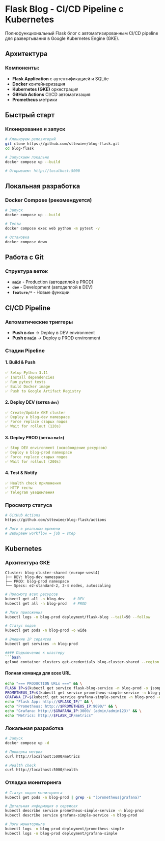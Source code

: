 # Flask Blog - CI/CD Pipeline с Kubernetes

Полнофункциональный Flask блог с автоматизированным CI/CD pipeline для развертывания в Google Kubernetes Engine (GKE).

## Архитектура

### Компоненты:
- **Flask Application** с аутентификацией и SQLite
- **Docker** контейнеризация
- **Kubernetes (GKE)** оркестрация 
- **GitHub Actions** CI/CD автоматизация
- **Prometheus** метрики

## Быстрый старт

### Клонирование и запуск

```bash
# Клонируем репозиторий
git clone https://github.com/sttewiee/blog-flask.git
cd blog-flask

# Запускаем локально
docker compose up --build

# Открываем: http://localhost:5000
```

## Локальная разработка

### Docker Compose (рекомендуется)

```bash
# Запуск
docker compose up --build

# Тесты
docker compose exec web python -m pytest -v

# Остановка
docker compose down
```

## Работа с Git

### Структура веток
- **`main`** - Production (автодеплой в PROD)
- **`dev`** - Development (автодеплой в DEV)
- **`feature/*`** - Новые функции

## CI/CD Pipeline

### Автоматические триггеры
- **Push в `dev`** → Deploy в DEV environment
- **Push в `main`** → Deploy в PROD environment

### Стадии Pipeline

#### 1. Build & Push
```yaml
✅ Setup Python 3.11
✅ Install dependencies  
✅ Run pytest tests
✅ Build Docker image
✅ Push to Google Artifact Registry
```

#### 2. Deploy DEV (ветка `dev`)
```yaml
✅ Create/Update GKE cluster
✅ Deploy в blog-dev namespace
✅ Force replace старых подов
✅ Wait for rollout (120s)
```

#### 3. Deploy PROD (ветка `main`) 
```yaml
✅ Stop DEV environment (освобождение ресурсов)
✅ Deploy в blog-prod namespace
✅ Force replace старых подов
✅ Wait for rollout (200s)
```

#### 4. Test & Notify
```yaml
✅ Health check приложения
✅ HTTP тесты
✅ Telegram уведомления
```

### Просмотр статуса
```bash
# GitHub Actions
https://github.com/sttewiee/blog-flask/actions

# Логи в реальном времени
# Выбираем workflow → job → step
```

## Kubernetes

### Архитектура GKE
```
Cluster: blog-cluster-shared (europe-west4)
├── DEV: blog-dev namespace
├── PROD: blog-prod namespace  
└── Specs: e2-standard-2, 2-4 nodes, autoscaling
```


```bash
# Просмотр всех ресурсов
kubectl get all -n blog-dev    # DEV
kubectl get all -n blog-prod   # PROD

# Логи приложения
kubectl logs -n blog-prod deployment/flask-blog --tail=50 --follow

# Статус подов
kubectl get pods -n blog-prod -o wide

# Внешние IP сервисов
kubectl get services -n blog-prod

#### Подключение к кластеру
```bash
gcloud container clusters get-credentials blog-cluster-shared --region europe-west4
```

#### Полная команда для всех URL
```bash
echo "=== PRODUCTION URLs ===" && \
FLASK_IP=$(kubectl get service flask-blog-service -n blog-prod -o jsonpath='{.status.loadBalancer.ingress[0].ip}') && \
PROMETHEUS_IP=$(kubectl get service prometheus-simple-service -n blog-prod -o jsonpath='{.status.loadBalancer.ingress[0].ip}') && \
GRAFANA_IP=$(kubectl get service grafana-simple-service -n blog-prod -o jsonpath='{.status.loadBalancer.ingress[0].ip}') && \
echo "Flask App: http://$FLASK_IP/" && \
echo "Prometheus: http://$PROMETHEUS_IP:9090/" && \
echo "Grafana: http://$GRAFANA_IP:3000/ (admin/admin123)" && \
echo "Metrics: http://$FLASK_IP/metrics"
```

### Локальная разработка

```bash
# Запуск
docker compose up -d

# Проверка метрик
curl http://localhost:5000/metrics

# Health check
curl http://localhost:5000/health
```

### Отладка мониторинга

```bash
# Статус подов мониторинга
kubectl get pods -n blog-prod | grep -E "(prometheus|grafana)"

# Детальная информация о сервисах
kubectl describe service prometheus-simple-service -n blog-prod
kubectl describe service grafana-simple-service -n blog-prod

# Логи мониторинга
kubectl logs -n blog-prod deployment/prometheus-simple
kubectl logs -n blog-prod deployment/grafana-simple
```

